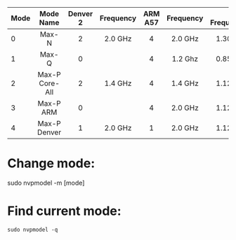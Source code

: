 |Mode |Mode Name      |Denver 2 |Frequency |ARM A57 |Frequency |GPU Frequency|
|-----|:-------------:|:-------:|:--------:|:------:|:--------:|------------:|
|0	  |Max-N	        |2	      |2.0 GHz   |4       |2.0 GHz   |1.30 Ghz     |
|1	  |Max-Q	        |0        |	 	       |4       |1.2 Ghz   |0.85 Ghz     |
|2	  |Max-P Core-All |2        |	1.4 GHz  |4	      |1.4 GHz	 |1.12 Ghz     |
|3	  |Max-P ARM	    |0        |	 	       |4	      |2.0 GHz	 |1.12 Ghz     |
|4	  |Max-P Denver   |1      	|2.0 GHz	 |1	      |2.0 GHz	 |1.12 Ghz     |

# Change mode:
sudo nvpmodel -m [mode]

# Find current mode:
```
sudo nvpmodel -q
```
